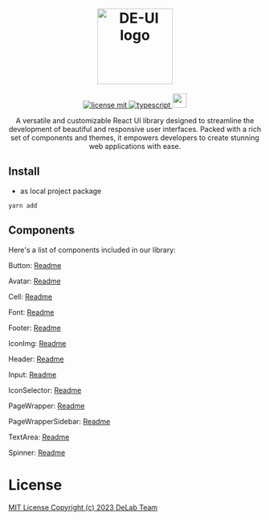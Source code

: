 <h1 align="center">
  <a href="https://github.com/delab-team">
      <img src="https://avatars.githubusercontent.com/u/116884789?s=200&v=4" width="150" alt="DE-UI logo" />
  </a>
</h1>

<p align="center">
  <a href="LICENSE">
    <img src="https://camo.githubusercontent.com/75c3e724ce69f6c3d1e997e9066547e00cb9000aaf566eadc8a52ab76c7d07f8/68747470733a2f2f696d672e736869656c64732e696f2f6769746875622f6c6963656e73652f64656c61622d7465616d2f636f6e6e6563743f7374796c653d666f722d7468652d6261646765" alt="license mit" />
  </a>
  <a href="TYPESCRIPT">
    <img src="https://img.shields.io/badge/TypeScript-007ACC?style=for-the-badge&logo=typescript&logoColor=white" alt="typescript" />
  </a>
  <a href="NPM">
    <img src="https://img.shields.io/npm/v/111" height="28px" />
  </a>
</p>

<p align="center">
  A versatile and customizable React UI library designed to streamline the development of beautiful and responsive user interfaces. Packed with a rich set of components and themes, it empowers developers to create stunning web applications with ease.
</p>

## Install

- as local project package
```
yarn add
```

## Components
Here's a list of components included in our library:

Button: [Readme](https://github.com/delab-team/de-ui/blob/main/src/components/button/Readme.md)

Avatar: [Readme](https://github.com/delab-team/de-ui/blob/main/src/components/avatar/Readme.md)

Cell: [Readme](https://github.com/delab-team/de-ui/blob/main/src/components/cell/Readme.md)

Font: [Readme](https://github.com/delab-team/de-ui/blob/main/src/components/font/Readme.md)

Footer: [Readme](https://github.com/delab-team/de-ui/blob/main/src/components/footer/Readme.md)

IconImg: [Readme](https://github.com/delab-team/de-ui/blob/main/src/components/icon-img/Readme.md)

Header: [Readme](https://github.com/delab-team/de-ui/blob/main/src/components/header/Readme.md)

Input: [Readme](https://github.com/delab-team/de-ui/blob/main/src/components/input/Readme.md)

IconSelector: [Readme](https://github.com/delab-team/de-ui/blob/main/src/components/icon-selector/Readme.md)

PageWrapper: [Readme](https://github.com/delab-team/de-ui/blob/main/src/components/page-wrapper/Readme.md)

PageWrapperSidebar: [Readme](https://github.com/delab-team/de-ui/blob/main/src/components/page-wrapper-sidebar/Readme.md)

TextArea: [Readme](https://github.com/delab-team/de-ui/blob/main/src/components/textarea/Readme.md)

Spinner: [Readme](https://github.com/delab-team/de-ui/blob/main/src/components/spinner/Readme.md)

# License

[MIT License Copyright (c) 2023 DeLab Team](LICENSE)
